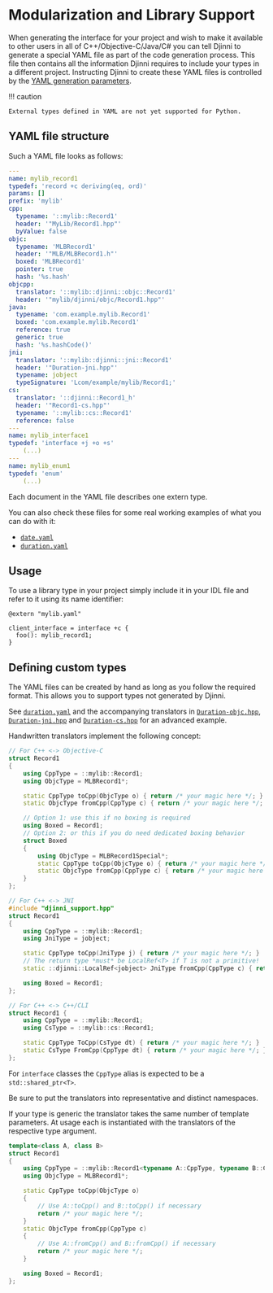 # Modularization and Library Support

When generating the interface for your project and wish to make it available to other users in all of
C++/Objective-C/Java/C# you can tell Djinni to generate a special YAML file as part of the code generation process.
This file then contains all the information Djinni requires to include your types in a different project.
Instructing Djinni to create these YAML files is controlled by the [YAML generation parameters](cli-usage.md#yaml-generation).

!!! caution

    External types defined in YAML are not yet supported for Python.

## YAML file structure

Such a YAML file looks as follows:

```yaml
---
name: mylib_record1
typedef: 'record +c deriving(eq, ord)'
params: []
prefix: 'mylib'
cpp:
  typename: '::mylib::Record1'
  header: '"MyLib/Record1.hpp"'
  byValue: false
objc:
  typename: 'MLBRecord1'
  header: '"MLB/MLBRecord1.h"'
  boxed: 'MLBRecord1'
  pointer: true
  hash: '%s.hash'
objcpp:
  translator: '::mylib::djinni::objc::Record1'
  header: '"mylib/djinni/objc/Record1.hpp"'
java:
  typename: 'com.example.mylib.Record1'
  boxed: 'com.example.mylib.Record1'
  reference: true
  generic: true
  hash: '%s.hashCode()'
jni:
  translator: '::mylib::djinni::jni::Record1'
  header: '"Duration-jni.hpp"'
  typename: jobject
  typeSignature: 'Lcom/example/mylib/Record1;'
cs:
  translator: '::djinni::Record1_h'
  header: '"Record1-cs.hpp"'
  typename: '::mylib::cs::Record1'
  reference: false
---
name: mylib_interface1
typedef: 'interface +j +o +s'
    (...)
---
name: mylib_enum1
typedef: 'enum'
    (...)
```

Each document in the YAML file describes one extern type.

You can also check these files for some real working examples of what you can do with it:

- [`date.yaml`](https://github.com/cross-language-cpp/djinni-support-lib/blob/main/test-suite/djinni/vendor/third-party/date.yaml)
- [`duration.yaml`](https://github.com/cross-language-cpp/djinni-support-lib/blob/main/test-suite/djinni/vendor/third-party/duration.yaml)

## Usage

To use a library type in your project simply include it in your IDL file and refer to it using its name identifier:

```
@extern "mylib.yaml"

client_interface = interface +c {
  foo(): mylib_record1;
}
```

## Defining custom types

The YAML files can be created by hand as long as you follow the required format.
This allows you to support types not generated by Djinni.

See [`duration.yaml`](https://github.com/cross-language-cpp/djinni-support-lib/blob/main/test-suite/djinni/vendor/third-party/duration.yaml)
and the accompanying translators in [`Duration-objc.hpp`](https://github.com/cross-language-cpp/djinni-support-lib/blob/main/test-suite/handwritten-src/cpp/Duration-objc.hpp),
[`Duration-jni.hpp`](https://github.com/cross-language-cpp/djinni-support-lib/blob/main/test-suite/handwritten-src/cpp/Duration-jni.hpp)
and [`Duration-cs.hpp`](https://github.com/cross-language-cpp/djinni-support-lib/blob/main/test-suite/handwritten-src/cpp/Duration-cs.hpp) for an advanced example.

Handwritten translators implement the following concept:

```cpp
// For C++ <-> Objective-C
struct Record1
{
    using CppType = ::mylib::Record1;
    using ObjcType = MLBRecord1*;

    static CppType toCpp(ObjcType o) { return /* your magic here */; }
    static ObjcType fromCpp(CppType c) { return /* your magic here */; }

    // Option 1: use this if no boxing is required
    using Boxed = Record1;
    // Option 2: or this if you do need dedicated boxing behavior
    struct Boxed
    {
        using ObjcType = MLBRecord1Special*;
        static CppType toCpp(ObjcType o) { return /* your magic here */; }
        static ObjcType fromCpp(CppType c) { return /* your magic here */; }
    }
};
```

```cpp
// For C++ <-> JNI
#include "djinni_support.hpp"
struct Record1
{
    using CppType = ::mylib::Record1;
    using JniType = jobject;

    static CppType toCpp(JniType j) { return /* your magic here */; }
    // The return type *must* be LocalRef<T> if T is not a primitive!
    static ::djinni::LocalRef<jobject> JniType fromCpp(CppType c) { return /* your magic here */; }

    using Boxed = Record1;
};
```

```cpp
// For C++ <-> C++/CLI
struct Record1 {
    using CppType = ::mylib::Record1;
    using CsType = ::mylib::cs::Record1;

    static CppType ToCpp(CsType dt) { return /* your magic here */; }
    static CsType FromCpp(CppType dt) { return /* your magic here */; }
};
```

For `interface` classes the `CppType` alias is expected to be a `std::shared_ptr<T>`.

Be sure to put the translators into representative and distinct namespaces.

If your type is generic the translator takes the same number of template parameters.
At usage each is instantiated with the translators of the respective type argument.

```cpp
template<class A, class B>
struct Record1
{
    using CppType = ::mylib::Record1<typename A::CppType, typename B::CppType>;
    using ObjcType = MLBRecord1*;

    static CppType toCpp(ObjcType o)
    {
        // Use A::toCpp() and B::toCpp() if necessary
        return /* your magic here */;
    }
    static ObjcType fromCpp(CppType c)
    {
        // Use A::fromCpp() and B::fromCpp() if necessary
        return /* your magic here */;
    }

    using Boxed = Record1;
};
```
